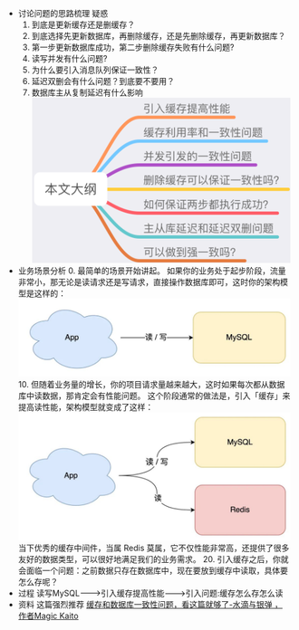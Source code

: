 - 讨论问题的思路梳理
  疑惑
  1. 到底是更新缓存还是删缓存？
  2. 到底选择先更新数据库，再删除缓存，还是先删除缓存，再更新数据库？
  3. 第一步更新数据库成功，第二步删除缓存失败有什么问题?
  4. 读写并发有什么问题?
  5. 为什么要引入消息队列保证一致性？
  6. 延迟双删会有什么问题？到底要不要用？
  7. 数据库主从复制延迟有什么影响
  ![image.png](../assets/image_1655892556285_0.png)
- 业务场景分析
  0. 最简单的场景开始讲起。
  如果你的业务处于起步阶段，流量非常小，那无论是读请求还是写请求，直接操作数据库即可，这时你的架构模型是这样的：
  ![image.png](../assets/image_1655892627894_0.png)
  10. 但随着业务量的增长，你的项目请求量越来越大，这时如果每次都从数据库中读数据，那肯定会有性能问题。
  这个阶段通常的做法是，引入「缓存」来提高读性能，架构模型就变成了这样：
  ![image.png](../assets/image_1655892738376_0.png)
  当下优秀的缓存中间件，当属 Redis 莫属，它不仅性能非常高，还提供了很多友好的数据类型，可以很好地满足我们的业务需求。
  20. 引入缓存之后，你就会面临一个问题：之前数据只存在数据库中，现在要放到缓存中读取，具体要怎么存呢？
- 过程
  读写MySQL--->引入缓存提高性能--->引入问题:缓存怎么存怎么读
- 资料
  这篇强烈推荐
  [缓存和数据库一致性问题，看这篇就够了-水滴与银弹 ，作者Magic Kaito](https://mp.weixin.qq.com/s/D4Ik6lTA_ySBOyD3waNj1w)